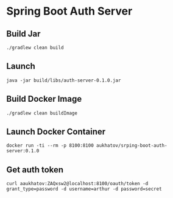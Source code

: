 # Spring Boot Auth Server

## Build Jar

```shell
./gradlew clean build
```

## Launch

```shell
java -jar build/libs/auth-server-0.1.0.jar
```

## Build Docker Image

```shell
./gradlew clean buildImage
```

## Launch Docker Container

```shell
docker run -ti --rm -p 8100:8100 aukhatov/srping-boot-auth-server:0.1.0
```

## Get auth token
```shell
curl aaukhatov:ZAQxsw2@localhost:8100/oauth/token -d grant_type=password -d username=arthur -d password=secret
```
